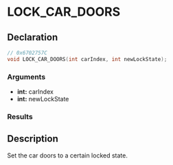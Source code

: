 # LOCK_CAR_DOORS

## Declaration
```cpp
// 0x6702757C
void LOCK_CAR_DOORS(int carIndex, int newLockState);
```

### Arguments
- **int:** carIndex
- **int:** newLockState

### Results

## Description
Set the car doors to a certain locked state.
